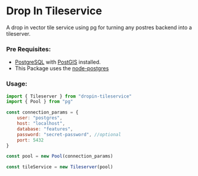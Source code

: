 # Drop In Tileservice

A drop in vector tile service using pg for turning any postres backend into a tileserver.

### Pre Requisites:

- [PostgreSQL](https://www.postgresql.org/) with [PostGIS](http://postgis.net/) installed.
- This Package uses the [node-postgres](https://node-postgres.com/)


### Usage:

```javascript
import { Tileserver } from "dropin-tileservice"
import { Pool } from "pg"

const connection_params = {
    user: "postgres",
    host: "localhost",
    database: "features",
    password: "secret-password", //optional
    port: 5432
}

const pool = new Pool(connection_params)

const tileService = new Tileserver(pool)
```